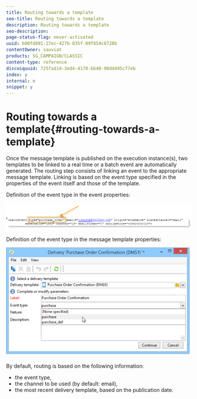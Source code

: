 ```yaml
---
title: Routing towards a template
seo-title: Routing towards a template
description: Routing towards a template
seo-description: 
page-status-flag: never-activated
uuid: b00fd891-27ec-427b-835f-09f854c6728b
contentOwner: sauviat
products: SG_CAMPAIGN/CLASSIC
content-type: reference
discoiquuid: 725fad14-3ed4-4170-bb40-90dd495cf7eb
index: y
internal: n
snippet: y
---
```


# Routing towards a template{#routing-towards-a-template}

Once the message template is published on the execution instance(s), two templates to be linked to a real time or a batch event are automatically generated. The routing step consists of linking an event to the appropriate message template. Linking is based on the event type specified in the properties of the event itself and those of the template.

Definition of the event type in the event properties:

![](assets/messagecenter_event_type_001.png)

Definition of the event type in the message template properties:

![](assets/messagecenter_event_type_002.png)

By default, routing is based on the following information:

* the event type,
* the channel to be used (by default: email),
* the most recent delivery template, based on the publication date.

